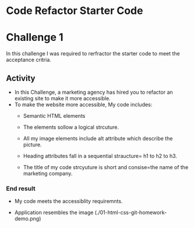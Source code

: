 # Code Refactor Starter Code
# Challenge 1
In this challenge I was required to rerfractor the starter code to meet the acceptance critria.

## Activity
* In this Challenge, a marketing agency has hired you to refactor an existing site to make it more accessible.
* To make the website more accessible, My code includes:
  * Semantic HTML elements

  * The elements sollow a logical strcuture.

  * All my image elements include alt attribute which describe the picture.

  * Heading attributes fall in a sequential straucture= h1 to h2 to h3.

  * The title of my code strcyuture is short and consise=the name of the marketing company. 

### End result
* My code meets the accessiblity requiremnts.

* Application resembles the image (./01-html-css-git-homework-demo.png)

